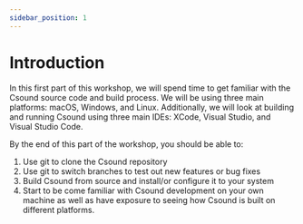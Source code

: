 ```yaml
---
sidebar_position: 1
---
```


# Introduction 

In this first part of this workshop, we will spend time to get familiar with the Csound source code and build process. We will be using three main platforms: macOS, Windows, and Linux. Additionally, we will look at building and running Csound using three main IDEs: XCode, Visual Studio, and Visual Studio Code. 

By the end of this part of the workshop, you should be able to:

1. Use git to clone the Csound repository
2. Use git to switch branches to test out new features or bug fixes
3. Build Csound from source and install/or configure it to your system
4. Start to be come familiar with Csound development on your own machine as well as have exposure to seeing how Csound is built on different platforms.  
